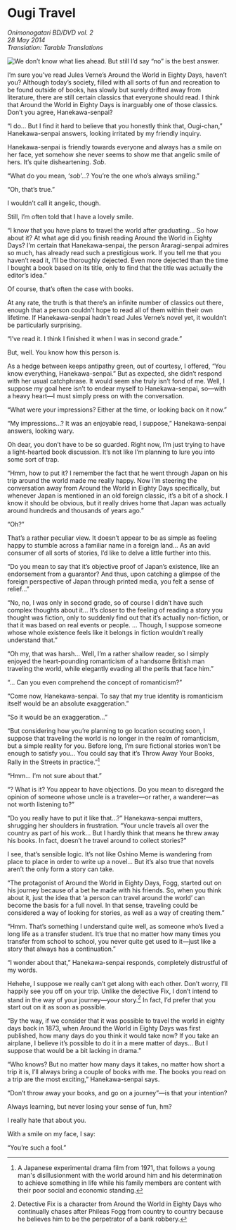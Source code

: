 # Ougi Travel

_Onimonogatari BD/DVD vol. 2_  
_28 May 2014_  
_Translation: Tarable Translations_

![_We don’t know what lies ahead.[^1]_  
_But still_  
_I’d say “no” is the best answer._](24_ougi_travel.jpg)

I’m sure you’ve read Jules Verne’s Around the World in Eighty Days, haven’t you? Although today’s society, filled with all sorts of fun and recreation to be found outside of books, has slowly but surely drifted away from literature, there are still certain classics that everyone should read. I think that Around the World in Eighty Days is inarguably one of those classics. Don’t you agree, Hanekawa-senpai?

“I do… But I find it hard to believe that you honestly think that, Ougi-chan,” Hanekawa-senpai answers, looking irritated by my friendly inquiry.

Hanekawa-senpai is friendly towards everyone and always has a smile on her face, yet somehow she never seems to show me that angelic smile of hers. It’s quite disheartening. *Sob*.

“What do you mean, ‘*sob*’…? You’re the one who’s always smiling.”

“Oh, that’s true.”

I wouldn’t call it angelic, though.

Still, I’m often told that I have a lovely smile.

“I know that you have plans to travel the world after graduating… So how about it? At what age did you finish reading Around the World in Eighty Days? I’m certain that Hanekawa-senpai, the person Araragi-senpai admires so much, has already read such a prestigious work. If you tell me that you haven’t read it, I’ll be thoroughly dejected. Even more dejected than the time I bought a book based on its title, only to find that the title was actually the editor’s idea.”

Of course, that’s often the case with books.

At any rate, the truth is that there’s an infinite number of classics out there, enough that a person couldn’t hope to read all of them within their own lifetime. If Hanekawa-senpai hadn’t read Jules Verne’s novel yet, it wouldn’t be particularly surprising.

“I’ve read it. I think I finished it when I was in second grade.”

But, well. You know how this person is.

As a hedge between keeps antipathy green, out of courtesy, I offered, “You know everything, Hanekawa-senpai.” But as expected, she didn’t respond with her usual catchphrase. It would seem she truly isn’t fond of me. Well, I suppose my goal here isn’t to endear myself to Hanekawa-senpai, so—with a heavy heart—I must simply press on with the conversation.

“What were your impressions? Either at the time, or looking back on it now.”

“My impressions…? It was an enjoyable read, I suppose,” Hanekawa-senpai answers, looking wary.

Oh dear, you don’t have to be so guarded. Right now, I’m just trying to have a light-hearted book discussion. It’s not like I’m planning to lure you into some sort of trap.

“Hmm, how to put it? I remember the fact that he went through Japan on his trip around the world made me really happy. Now I’m steering the conversation away from Around the World in Eighty Days specifically, but whenever Japan is mentioned in an old foreign classic, it’s a bit of a shock. I know it should be obvious, but it really drives home that Japan was actually around hundreds and thousands of years ago.”

“Oh?”

That’s a rather peculiar view. It doesn’t appear to be as simple as feeling happy to stumble across a familiar name in a foreign land… As an avid consumer of all sorts of stories, I’d like to delve a little further into this.

“Do you mean to say that it’s objective proof of Japan’s existence, like an endorsement from a guarantor? And thus, upon catching a glimpse of the foreign perspective of Japan through printed media, you felt a sense of relief…”

“No, no, I was only in second grade, so of course I didn’t have such complex thoughts about it… It’s closer to the feeling of reading a story you thought was fiction, only to suddenly find out that it’s actually non-fiction, or that it was based on real events or people. … Though, I suppose someone whose whole existence feels like it belongs in fiction wouldn’t really understand that.”

“Oh my, that was harsh… Well, I’m a rather shallow reader, so I simply enjoyed the heart-pounding romanticism of a handsome British man traveling the world, while elegantly evading all the perils that face him.”

“… Can you even comprehend the concept of romanticism?”

“Come now, Hanekawa-senpai. To say that my true identity is romanticism itself would be an absolute exaggeration.”

“So it would be an exaggeration…”

“But considering how you’re planning to go location scouting soon, I suppose that traveling the world is no longer in the realm of romanticism, but a simple reality for you. Before long, I’m sure fictional stories won’t be enough to satisfy you… You could say that it’s Throw Away Your Books, Rally in the Streets in practice.”[^2]

“Hmm… I’m not sure about that.”

“? What is it? You appear to have objections. Do you mean to disregard the opinion of someone whose uncle is a traveler—or rather, a wanderer—as not worth listening to?”

“Do you really have to put it like that…?” Hanekawa-senpai mutters, shrugging her shoulders in frustration. “Your uncle travels all over the country as part of his work… But I hardly think that means he threw away his books. In fact, doesn’t he travel around to collect stories?”

I see, that’s sensible logic. It’s not like Oshino Meme is wandering from place to place in order to write up a novel… But it’s also true that novels aren’t the only form a story can take.

“The protagonist of Around the World in Eighty Days, Fogg, started out on his journey because of a bet he made with his friends. So, when you think about it, just the idea that ‘a person can travel around the world’ can become the basis for a full novel. In that sense, traveling could be considered a way of looking for stories, as well as a way of creating them.”

“Hmm. That’s something I understand quite well, as someone who’s lived a long life as a transfer student. It’s true that no matter how many times you transfer from school to school, you never quite get used to it—just like a story that always has a continuation.”

“I wonder about that,” Hanekawa-senpai responds, completely distrustful of my words.

Hehehe, I suppose we really can’t get along with each other. Don’t worry, I’ll happily see you off on your trip. Unlike the detective Fix, I don’t intend to stand in the way of your journey—your story.[^3] In fact, I’d prefer that you start out on it as soon as possible.

“By the way, if we consider that it was possible to travel the world in eighty days back in 1873, when Around the World in Eighty Days was first published, how many days do you think it would take now? If you take an airplane, I believe it’s possible to do it in a mere matter of days… But I suppose that would be a bit lacking in drama.”

“Who knows? But no matter how many days it takes, no matter how short a trip it is, I’ll always bring a couple of books with me. The books you read on a trip are the most exciting,” Hanekawa-senpai says.

“Don’t throw away your books, and go on a journey”—is that your intention?

Always learning, but never losing your sense of fun, hm?

I really hate that about you.

With a smile on my face, I say:

“You’re such a fool.”

[^1]: A play on the phrase 一寸先は闇 (issun saki wa yami, “even a inch ahead is darkness”),which means that no one knows what the future holds. Here, 闇 (yami, “darkness”) is replaced with 私 (watashi, “me”). The overall meaning is that because the future is uncertain, you should just say “no” or do nothing.

[^2]: A Japanese experimental drama film from 1971, that follows a young man's disillusionment with the world around him and his determination to achieve something in life while his family members are content with their poor social and economic standing.

[^3]: Detective Fix is a character from Around the World in Eighty Days who continually chases after Phileas Fogg from country to country because he believes him to be the perpetrator of a bank robbery.